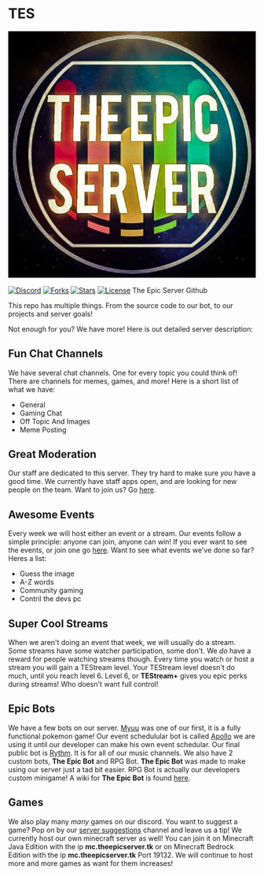 # TES
![tes logo](https://raw.githubusercontent.com/TKDKid1000/tes/master/docs/images/logo.png)

[![Discord](https://img.shields.io/discord/712966305476509726?logo=discord)](https://discord.gg/dvKTpCKBFC)
[![Forks](https://img.shields.io/github/forks/the-epic-server/tes.svg)](https://github.com/The-Epic-Server/tes/network/members)
[![Stars](https://img.shields.io/github/stars/the-epic-server/tes.svg)](https://github.com/The-Epic-Server/tes/stargazers)
[![License](https://img.shields.io/github/license/the-epic-server/tes.svg)](https://github.com/The-Epic-Server/tes/blob/master/LICENSE.md)
The Epic Server Github

This repo has multiple things. From the source code to our bot, to our projects and server goals!

Not enough for you? We have more! Here is out detailed server description:

## Fun Chat Channels
We have several chat channels. One for every topic you could think of! There are channels for memes, games, and more!
Here is a short list of what we have:
* General
* Gaming Chat
* Off Topic And Images
* Meme Posting

## Great Moderation
Our staff are dedicated to this server. They try hard to make sure *you* have a good time.
We currently have staff apps open, and are looking for new people on the team. Want to join us? Go [here](https://www.theepicserver.tk/discord).

## Awesome Events
Every week we will host either an event or a stream. Our events follow a simple principle: anyone can join, anyone can win!
If you ever want to see the events, or join one go [here](https://discord.com/channels/712966305476509726/713381467463614565).
Want to see what events we've done so far? Heres a list:
* Guess the image
* A-Z words
* Community gaming
* Contril the devs pc

## Super Cool Streams
When we aren't doing an event that week, we will usually do a stream. Some streams have some watcher participation, some don't.
We *do* have a reward for people watching streams though. Every time you watch or host a stream you will gain a TEStream level.
Your TEStream level doesn't do much, until you reach level 6. Level 6, or **TEStream+** gives you epic perks during streams! Who doesn't want full control!

## Epic Bots
We have a few bots on our server. [Myuu](https://top.gg/bot/438057969251254293) was one of our first, it is a fully functional pokemon game!
Our event schedulular bot is called [Apollo](https://apollo.fyi/) we are using it until our developer can make his own event schedular.
Our final public bot is [Rythm](https://rythmbot.com). It is for all of our music channels.
We also have 2 custom bots, **The Epic Bot** and RPG Bot. **The Epic Bot** was made to make using our server just a tad bit easier. RPG Bot is actually our developers custom minigame!
A wiki for **The Epic Bot** is found [here](https://github.com/TKDKid1000/tes/wiki).

## Games
We also play many *many* games on our discord. You want to suggest a game? Pop on by our [server suggestions](https://discord.com/channels/712966305476509726/720305574360907778) channel and leave us a tip!
We currently host our own minecraft server as well! You can join it on Minecraft Java Edition with the ip **mc.theepicserver.tk** or on Minecraft Bedrock Edition with the ip **mc.theepicserver.tk** Port 19132.
We will continue to host more and more games as want for them increases!

